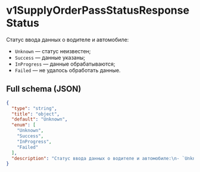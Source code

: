 # v1SupplyOrderPassStatusResponseStatus

Статус ввода данных о водителе и автомобиле:
- `Unknown` — статус неизвестен;
- `Success` — данные указаны;
- `InProgress` — данные обрабатываются;
- `Failed` — не удалось обработать данные.


## Full schema (JSON)
```json
{
  "type": "string",
  "title": "object",
  "default": "Unknown",
  "enum": [
    "Unknown",
    "Success",
    "InProgress",
    "Failed"
  ],
  "description": "Статус ввода данных о водителе и автомобиле:\n- `Unknown` — статус неизвестен;\n- `Success` — данные указаны;\n- `InProgress` — данные обрабатываются;\n- `Failed` — не удалось обработать данные.\n"
}
```
